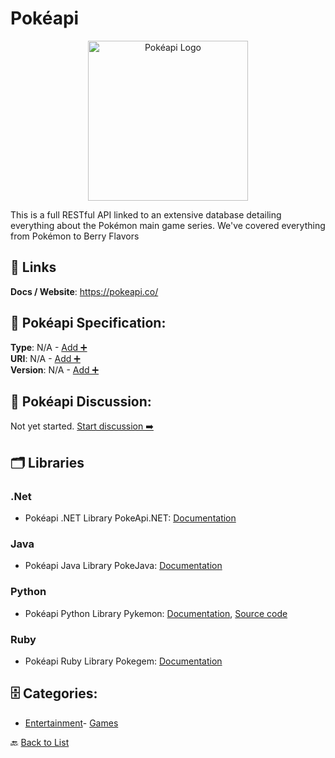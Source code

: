 # Pokéapi
<p align="center">
    <img width="256" src="https://raw.githubusercontent.com/apis-list/apis-list/main/apis/pokeapi/logo_256x256.png" alt="Pokéapi Logo"/>
</p>
This is a full RESTful API linked to an extensive database detailing everything about the Pokémon main game series. We've covered everything from Pokémon to Berry Flavors

##  🔗 Links
**Docs / Website**: https://pokeapi.co/

## 🧬 Pokéapi Specification:
**Type**: N/A - [Add ➕](https://github.com/apis-list/apis-list/edit/main/apis.yaml#L15163)  
**URI**: N/A - [Add ➕](https://github.com/apis-list/apis-list/edit/main/apis.yaml#L15163)  
**Version**: N/A - [Add ➕](https://github.com/apis-list/apis-list/edit/main/apis.yaml#L15163)

## 💬 Pokéapi Discussion:
Not yet started. [Start discussion ➡️](https://github.com/apis-list/apis-list/discussions/new)

## 🗂️ Libraries
### .Net
- Pokéapi .NET Library PokeApi.NET: [Documentation](https://github.com/PoroCYon/PokeApi.NET)
### Java
- Pokéapi Java Library PokeJava: [Documentation](https://github.com/mickeyjk/PokeJava)
### Python
- Pokéapi Python Library Pykemon: [Documentation](http://pykemon.readthedocs.org/en/latest/), [Source code](https://github.com/phalt/pykemon)
### Ruby
- Pokéapi Ruby Library Pokegem: [Documentation](https://github.com/baweaver/pokegem)


## 🗄️ Categories:
- [Entertainment](https://github.com/apis-list/apis-list#entertainment-)- [Games](https://github.com/apis-list/apis-list#games-)

🔙  [Back to List](https://github.com/apis-list/apis-list)
